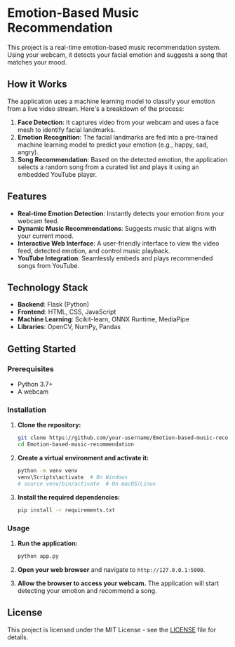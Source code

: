 # Emotion-Based Music Recommendation

This project is a real-time emotion-based music recommendation system. Using your webcam, it detects your facial emotion and suggests a song that matches your mood.

## How it Works

The application uses a machine learning model to classify your emotion from a live video stream. Here's a breakdown of the process:

1.  **Face Detection**: It captures video from your webcam and uses a face mesh to identify facial landmarks.
2.  **Emotion Recognition**: The facial landmarks are fed into a pre-trained machine learning model to predict your emotion (e.g., happy, sad, angry).
3.  **Song Recommendation**: Based on the detected emotion, the application selects a random song from a curated list and plays it using an embedded YouTube player.

## Features

*   **Real-time Emotion Detection**: Instantly detects your emotion from your webcam feed.
*   **Dynamic Music Recommendations**: Suggests music that aligns with your current mood.
*   **Interactive Web Interface**: A user-friendly interface to view the video feed, detected emotion, and control music playback.
*   **YouTube Integration**: Seamlessly embeds and plays recommended songs from YouTube.

## Technology Stack

*   **Backend**: Flask (Python)
*   **Frontend**: HTML, CSS, JavaScript
*   **Machine Learning**: Scikit-learn, ONNX Runtime, MediaPipe
*   **Libraries**: OpenCV, NumPy, Pandas

## Getting Started

### Prerequisites

*   Python 3.7+
*   A webcam

### Installation

1.  **Clone the repository:**
    ```bash
    git clone https://github.com/your-username/Emotion-based-music-recommendation.git
    cd Emotion-based-music-recommendation
    ```

2.  **Create a virtual environment and activate it:**
    ```bash
    python -m venv venv
    venv\Scripts\activate  # On Windows
    # source venv/bin/activate  # On macOS/Linux
    ```

3.  **Install the required dependencies:**
    ```bash
    pip install -r requirements.txt
    ```

### Usage

1.  **Run the application:**
    ```bash
    python app.py
    ```

2.  **Open your web browser** and navigate to `http://127.0.0.1:5000`.

3.  **Allow the browser to access your webcam.** The application will start detecting your emotion and recommend a song.

## License

This project is licensed under the MIT License - see the [LICENSE](LICENSE) file for details.
